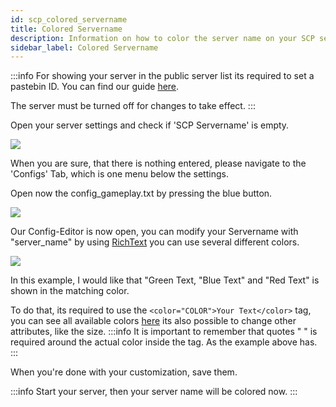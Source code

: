 ```yaml
---
id: scp_colored_servername
title: Colored Servername
description: Information on how to color the server name on your SCP server from ZAP-Hosting - ZAP-Hosting.com Documentation
sidebar_label: Colored Servername
---
```


:::info
For showing your server in the public server list its required to set a pastebin ID. You can find our guide [here](scp_pastebin.md).


The server must be turned off for changes to take effect.
:::

Open your server settings and check if 'SCP Servername' is empty.

![](https://screensaver01.zap-hosting.com/index.php/s/Y9BXkJnBGXy3jWP/preview)

When you are sure, that there is nothing entered, please navigate to the 'Configs' Tab, which is one menu below the settings.

Open now the config_gameplay.txt by pressing the blue button.

![](https://screensaver01.zap-hosting.com/index.php/s/FAm8KQfAonpTWp2/preview)

Our Config-Editor is now open, you can modify your Servername with "server_name" by using [RichText](https://docs.unity3d.com/Packages/com.unity.ugui@1.0/manual/StyledText.html) you can use several different colors.

![](https://screensaver01.zap-hosting.com/index.php/s/jebLtwqZToWJ27C/preview)

In this example, I would like that "Green Text, "Blue Text" and "Red Text" is shown in the matching color.

To do that, its required to use the `<color="COLOR">Your Text</color>` tag, you can see all available colors [here](https://docs.unity3d.com/Packages/com.unity.ugui@1.0/manual/StyledText.html) its also possible to change other attributes, like the size.
:::info
It is important to remember that quotes " " is required around the actual color inside the tag. As the example above has.
:::

When you're done with your customization, save them.

:::info
Start your server, then your server name will be colored now.
:::
